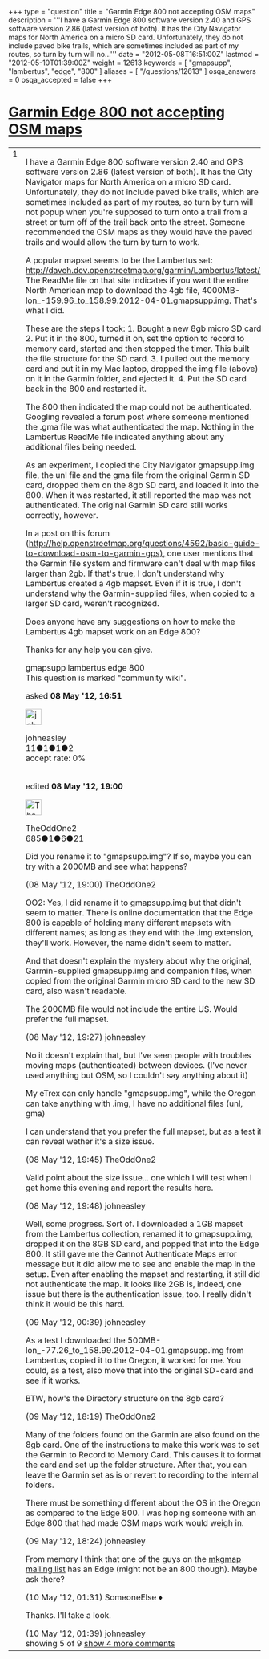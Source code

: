 +++
type = "question"
title = "Garmin Edge 800 not accepting OSM maps"
description = '''I have a Garmin Edge 800 software version 2.40 and GPS software version 2.86 (latest version of both). It has the City Navigator maps for North America on a micro SD card. Unfortunately, they do not include paved bike trails, which are sometimes included as part of my routes, so turn by turn will no...'''
date = "2012-05-08T16:51:00Z"
lastmod = "2012-05-10T01:39:00Z"
weight = 12613
keywords = [ "gmapsupp", "lambertus", "edge", "800" ]
aliases = [ "/questions/12613" ]
osqa_answers = 0
osqa_accepted = false
+++

<div class="headNormal">

# [Garmin Edge 800 not accepting OSM maps](/questions/12613/garmin-edge-800-not-accepting-osm-maps)

</div>

<div id="main-body">

<div id="askform">

<table id="question-table" style="width:100%;">
<colgroup>
<col style="width: 50%" />
<col style="width: 50%" />
</colgroup>
<tbody>
<tr>
<td style="width: 30px; vertical-align: top"><div class="vote-buttons">
<span id="post-12613-upvote" class="ajax-command post-vote up" rel="nofollow" title="I like this post (click again to cancel)"> </span>
<div id="post-12613-score" class="post-score" title="current number of votes">
1
</div>
<span id="post-12613-downvote" class="ajax-command post-vote down" rel="nofollow" title="I dont like this post (click again to cancel)"> </span> <span id="favorite-mark" class="ajax-command favorite-mark" rel="nofollow" title="mark/unmark this question as favorite (click again to cancel)"> </span>
<div id="favorite-count" class="favorite-count">
&#10;</div>
</div></td>
<td><div id="item-right">
<div class="question-body">
<p>I have a Garmin Edge 800 software version 2.40 and GPS software version 2.86 (latest version of both). It has the City Navigator maps for North America on a micro SD card. Unfortunately, they do not include paved bike trails, which are sometimes included as part of my routes, so turn by turn will not popup when you're supposed to turn onto a trail from a street or turn off of the trail back onto the street. Someone recommended the OSM maps as they would have the paved trails and would allow the turn by turn to work.</p>
<p>A popular mapset seems to be the Lambertus set:<br />
<a href="http://daveh.dev.openstreetmap.org/garmin/Lambertus/latest/.">http://daveh.dev.openstreetmap.org/garmin/Lambertus/latest/.</a> The ReadMe file on that site indicates if you want the entire North American map to download the 4gb file, 4000MB-lon_-159.96_to_158.99.2012-04-01.gmapsupp.img. That's what I did.</p>
<p>These are the steps I took: 1. Bought a new 8gb micro SD card 2. Put it in the 800, turned it on, set the option to record to memory card, started and then stopped the timer. This built the file structure for the SD card. 3. I pulled out the memory card and put it in my Mac laptop, dropped the img file (above) on it in the Garmin folder, and ejected it. 4. Put the SD card back in the 800 and restarted it.</p>
<p>The 800 then indicated the map could not be authenticated. Googling revealed a forum post where someone mentioned the .gma file was what authenticated the map. Nothing in the Lambertus ReadMe file indicated anything about any additional files being needed.</p>
<p>As an experiment, I copied the City Navigator gmapsupp.img file, the unl file and the gma file from the original Garmin SD card, dropped them on the 8gb SD card, and loaded it into the 800. When it was restarted, it still reported the map was not authenticated. The original Garmin SD card still works correctly, however.</p>
<p>In a post on this forum (<a href="http://help.openstreetmap.org/questions/4592/basic-guide-to-download-osm-to-garmin-gps),">http://help.openstreetmap.org/questions/4592/basic-guide-to-download-osm-to-garmin-gps),</a> one user mentions that the Garmin file system and firmware can't deal with map files larger than 2gb. If that's true, I don't understand why Lambertus created a 4gb mapset. Even if it is true, I don't understand why the Garmin-supplied files, when copied to a larger SD card, weren't recognized.</p>
<p>Does anyone have any suggestions on how to make the Lambertus 4gb mapset work on an Edge 800?<br />
</p>
<p>Thanks for any help you can give.</p>
</div>
<div id="question-tags" class="tags-container tags">
<span class="post-tag tag-link-gmapsupp" rel="tag" title="see questions tagged &#39;gmapsupp&#39;">gmapsupp</span> <span class="post-tag tag-link-lambertus" rel="tag" title="see questions tagged &#39;lambertus&#39;">lambertus</span> <span class="post-tag tag-link-edge" rel="tag" title="see questions tagged &#39;edge&#39;">edge</span> <span class="post-tag tag-link-800" rel="tag" title="see questions tagged &#39;800&#39;">800</span>
</div>
<div id="question-controls" class="post-controls">
<div class="community-wiki">
This question is marked "community wiki".
</div>
</div>
<div class="post-update-info-container">
<div class="post-update-info post-update-info-user">
<p>asked <strong>08 May '12, 16:51</strong></p>
<img src="https://secure.gravatar.com/avatar/773063e7612436d0cd993a77998a77ce?s=32&amp;d=identicon&amp;r=g" class="gravatar" width="32" height="32" alt="johneasley&#39;s gravatar image" />
<p><span>johneasley</span><br />
<span class="score" title="11 reputation points">11</span><span title="1 badges"><span class="badge1">●</span><span class="badgecount">1</span></span><span title="1 badges"><span class="silver">●</span><span class="badgecount">1</span></span><span title="2 badges"><span class="bronze">●</span><span class="badgecount">2</span></span><br />
<span class="accept_rate" title="Rate of the user&#39;s accepted answers">accept rate:</span> <span title="johneasley has no accepted answers">0%</span> </br></br></p>
</div>
<div class="post-update-info post-update-info-edited">
<p><span> edited <strong>08 May '12, 19:00</strong> </span></p>
<img src="https://secure.gravatar.com/avatar/ec2962c6ef6aab7940982ed25f2ca544?s=32&amp;d=identicon&amp;r=g" class="gravatar" width="32" height="32" alt="TheOddOne2&#39;s gravatar image" />
<p><span>TheOddOne2</span><br />
<span class="score" title="685 reputation points">685</span><span title="1 badges"><span class="badge1">●</span><span class="badgecount">1</span></span><span title="6 badges"><span class="silver">●</span><span class="badgecount">6</span></span><span title="21 badges"><span class="bronze">●</span><span class="badgecount">21</span></span></p>
</div>
</div>
<div id="comments-container-12613" class="comments-container">
<span id="12617"></span>
<div id="comment-12617" class="comment">
<div id="post-12617-score" class="comment-score">
&#10;</div>
<div class="comment-text">
<p>Did you rename it to "gmapsupp.img"? If so, maybe you can try with a 2000MB and see what happens?</p>
</div>
<div id="comment-12617-info" class="comment-info">
<span class="comment-age">(08 May '12, 19:00)</span> <span class="comment-user userinfo">TheOddOne2</span>
</div>
</div>
<span id="12618"></span>
<div id="comment-12618" class="comment">
<div id="post-12618-score" class="comment-score">
&#10;</div>
<div class="comment-text">
<p>OO2: Yes, I did rename it to gmapsupp.img but that didn't seem to matter. There is online documentation that the Edge 800 is capable of holding many different mapsets with different names; as long as they end with the .img extension, they'll work. However, the name didn't seem to matter.</p>
<p>And that doesn't explain the mystery about why the original, Garmin-supplied gmapsupp.img and companion files, when copied from the original Garmin micro SD card to the new SD card, also wasn't readable.</p>
<p>The 2000MB file would not include the entire US. Would prefer the full mapset.</p>
</div>
<div id="comment-12618-info" class="comment-info">
<span class="comment-age">(08 May '12, 19:27)</span> <span class="comment-user userinfo">johneasley</span>
</div>
</div>
<span id="12619"></span>
<div id="comment-12619" class="comment">
<div id="post-12619-score" class="comment-score">
&#10;</div>
<div class="comment-text">
<p>No it doesn't explain that, but I've seen people with troubles moving maps (authenticated) between devices. (I've never used anything but OSM, so I couldn't say anything about it)</p>
<p>My eTrex can only handle "gmapsupp.img", while the Oregon can take anything with .img, I have no additional files (unl, gma)</p>
<p>I can understand that you prefer the full mapset, but as a test it can reveal wether it's a size issue.</p>
</div>
<div id="comment-12619-info" class="comment-info">
<span class="comment-age">(08 May '12, 19:45)</span> <span class="comment-user userinfo">TheOddOne2</span>
</div>
</div>
<span id="12620"></span>
<div id="comment-12620" class="comment">
<div id="post-12620-score" class="comment-score">
&#10;</div>
<div class="comment-text">
<p>Valid point about the size issue... one which I will test when I get home this evening and report the results here.</p>
</div>
<div id="comment-12620-info" class="comment-info">
<span class="comment-age">(08 May '12, 19:48)</span> <span class="comment-user userinfo">johneasley</span>
</div>
</div>
<span id="12634"></span>
<div id="comment-12634" class="comment">
<div id="post-12634-score" class="comment-score">
&#10;</div>
<div class="comment-text">
<p>Well, some progress. Sort of. I downloaded a 1GB mapset from the Lambertus collection, renamed it to gmapsupp.img, dropped it on the 8GB SD card, and popped that into the Edge 800. It still gave me the Cannot Authenticate Maps error message but it did allow me to see and enable the map in the setup. Even after enabling the mapset and restarting, it still did not authenticate the map. It looks like 2GB is, indeed, one issue but there is the authentication issue, too. I really didn't think it would be this hard.</p>
</div>
<div id="comment-12634-info" class="comment-info">
<span class="comment-age">(09 May '12, 00:39)</span> <span class="comment-user userinfo">johneasley</span>
</div>
</div>
<span id="12649"></span>
<div id="comment-12649" class="comment not_top_scorer">
<div id="post-12649-score" class="comment-score">
&#10;</div>
<div class="comment-text">
<p>As a test I downloaded the 500MB-lon_-77.26_to_158.99.2012-04-01.gmapsupp.img from Lambertus, copied it to the Oregon, it worked for me. You could, as a test, also move that into the original SD-card and see if it works.</p>
<p>BTW, how's the Directory structure on the 8gb card?</p>
</div>
<div id="comment-12649-info" class="comment-info">
<span class="comment-age">(09 May '12, 18:19)</span> <span class="comment-user userinfo">TheOddOne2</span>
</div>
</div>
<span id="12650"></span>
<div id="comment-12650" class="comment not_top_scorer">
<div id="post-12650-score" class="comment-score">
&#10;</div>
<div class="comment-text">
<p>Many of the folders found on the Garmin are also found on the 8gb card. One of the instructions to make this work was to set the Garmin to Record to Memory Card. This causes it to format the card and set up the folder structure. After that, you can leave the Garmin set as is or revert to recording to the internal folders.</p>
<p>There must be something different about the OS in the Oregon as compared to the Edge 800. I was hoping someone with an Edge 800 that had made OSM maps work would weigh in.</p>
</div>
<div id="comment-12650-info" class="comment-info">
<span class="comment-age">(09 May '12, 18:24)</span> <span class="comment-user userinfo">johneasley</span>
</div>
</div>
<span id="12652"></span>
<div id="comment-12652" class="comment not_top_scorer">
<div id="post-12652-score" class="comment-score">
&#10;</div>
<div class="comment-text">
<p>From memory I think that one of the guys on the <a href="http://www.mkgmap.org.uk/pipermail/mkgmap-dev/">mkgmap mailing list</a> has an Edge (might not be an 800 though). Maybe ask there?</p>
</div>
<div id="comment-12652-info" class="comment-info">
<span class="comment-age">(10 May '12, 01:31)</span> <span class="comment-user userinfo">SomeoneElse ♦</span>
</div>
</div>
<span id="12653"></span>
<div id="comment-12653" class="comment not_top_scorer">
<div id="post-12653-score" class="comment-score">
&#10;</div>
<div class="comment-text">
<p>Thanks. I'll take a look.</p>
</div>
<div id="comment-12653-info" class="comment-info">
<span class="comment-age">(10 May '12, 01:39)</span> <span class="comment-user userinfo">johneasley</span>
</div>
</div>
</div>
<div id="comment-tools-12613" class="comment-tools">
<span class="comments-showing"> showing 5 of 9 </span> <a href="#" class="show-all-comments-link">show 4 more comments</a>
</div>
<div class="clear">
&#10;</div>
<div id="comment-12613-form-container" class="comment-form-container">
&#10;</div>
<div class="clear">
&#10;</div>
</div></td>
</tr>
</tbody>
</table>

</div>

</div>

